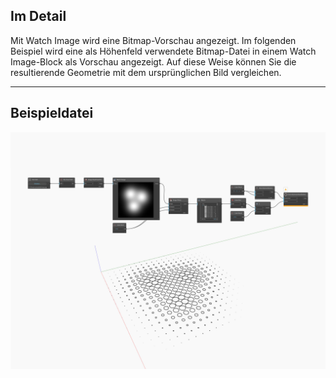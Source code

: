 ## Im Detail
Mit Watch Image wird eine Bitmap-Vorschau angezeigt. Im folgenden Beispiel wird eine als Höhenfeld verwendete Bitmap-Datei in einem Watch Image-Block als Vorschau angezeigt. Auf diese Weise können Sie die resultierende Geometrie mit dem ursprünglichen Bild vergleichen.
___
## Beispieldatei

![Watch Image](./CoreNodeModels.WatchImageCore_img.jpg)

